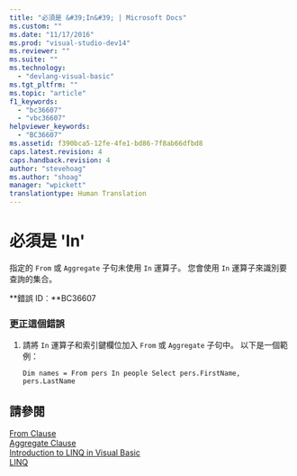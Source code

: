 ```yaml
---
title: "必須是 &#39;In&#39; | Microsoft Docs"
ms.custom: ""
ms.date: "11/17/2016"
ms.prod: "visual-studio-dev14"
ms.reviewer: ""
ms.suite: ""
ms.technology: 
  - "devlang-visual-basic"
ms.tgt_pltfrm: ""
ms.topic: "article"
f1_keywords: 
  - "bc36607"
  - "vbc36607"
helpviewer_keywords: 
  - "BC36607"
ms.assetid: f390bca5-12fe-4fe1-bd86-7f8ab66dfbd8
caps.latest.revision: 4
caps.handback.revision: 4
author: "stevehoag"
ms.author: "shoag"
manager: "wpickett"
translationtype: Human Translation
---
```

# 必須是 &#39;In&#39;
指定的 `From` 或 `Aggregate` 子句未使用 `In` 運算子。 您會使用 `In` 運算子來識別要查詢的集合。  
  
 **錯誤 ID︰**BC36607  
  
### 更正這個錯誤  
  
1.  請將 `In` 運算子和索引鍵欄位加入 `From` 或 `Aggregate` 子句中。 以下是一個範例：  
  
    ```vb#  
    Dim names = From pers In people Select pers.FirstName, pers.LastName  
    ```  
  
## 請參閱  
 [From Clause](../../visual-basic/language-reference/queries/from-clause.md)   
 [Aggregate Clause](../../visual-basic/language-reference/queries/aggregate-clause.md)   
 [Introduction to LINQ in Visual Basic](../../visual-basic/programming-guide/language-features/linq/introduction-to-linq.md)   
 [LINQ](../../visual-basic/programming-guide/language-features/linq/index.md)